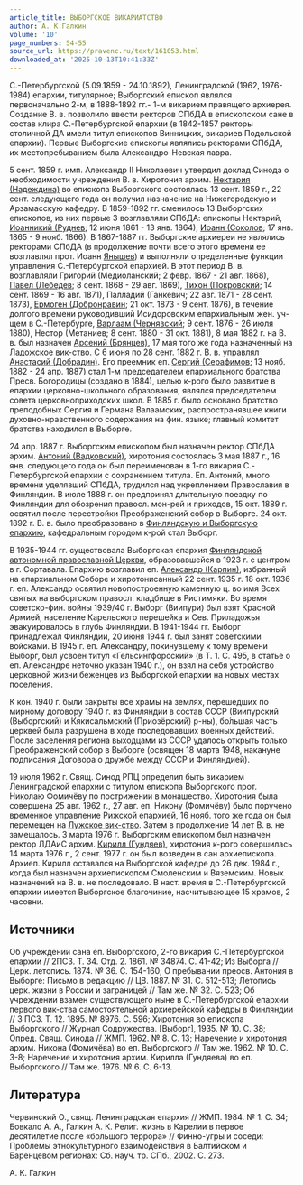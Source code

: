 ```yaml
---
article_title: ВЫБОРГСКОЕ ВИКАРИАТСТВО
author: А. К.Галкин
volume: '10'
page_numbers: 54-55
source_url: https://pravenc.ru/text/161053.html
downloaded_at: '2025-10-13T10:41:33Z'
---
```


С.-Петербургской (5.09.1859 - 24.10.1892), Ленинградской (1962, 1976-1984) епархии, титулярное; Выборгский епископ являлся первоначально 2-м, в 1888-1892 гг.- 1-м викарием правящего архиерея. Создание В. в. позволило ввести ректоров СПбДА в епископском сане в состав клира С.-Петербургской епархии (в 1842-1857 ректоры столичной ДА имели титул епископов Винницких, викариев Подольской епархии). Первые Выборгские епископы являлись ректорами СПбДА, их местопребыванием была Александро-Невская лавра.

5 сент. 1859 г. имп. Александр II Николаевич утвердил доклад Синода о необходимости учреждения В. в. Хиротония архим. [Нектария (Надеждина)](<https://pravenc.ru/text/Нектария (Надеждина).html>) во епископа Выборгского состоялась 13 сент. 1859 г., 22 сент. следующего года он получил назначение на Нижегородскую и Арзамасскую кафедру. В 1859-1892 гг. сменилось 13 Выборгских епископов, из них первые 3 возглавляли СПбДА: епископы Нектарий, [Иоанникий (Руднев](<https://pravenc.ru/text/Иоанникий (Руднев.html>); 12 июня 1861 - 13 янв. 1864), [Иоанн (Соколов](<https://pravenc.ru/text/Иоанн (Соколов.html>); 17 янв. 1865 - 9 нояб. 1866). В 1867-1887 гг. Выборгские архиереи не являлись ректорами СПбДА (в продолжение почти всего этого времени ее возглавлял прот. Иоанн [Янышев](https://pravenc.ru/text/Янышев.html)) и выполняли определенные функции управления С.-Петербургской епархией. В этот период В. в. возглавляли Григорий (Медиоланский; 2 февр. 1867 - 21 авг. 1868), [Павел (Лебедев](<https://pravenc.ru/text/Павел (Лебедев.html>); 8 сент. 1868 - 29 авг. 1869), [Тихон (Покровский](<https://pravenc.ru/text/Тихон (Покровский.html>); 14 сент. 1869 - 16 авг. 1871), Палладий (Ганкевич; 22 авг. 1871 - 28 сент. 1873), [Ермоген (Добронравин](<https://pravenc.ru/text/Ермоген (Добронравин.html>); 21 окт. 1873 - 9 сент. 1876), в течение долгого времени руководивший Исидоровским епархиальным жен. уч-щем в С.-Петербурге, [Варлаам (Чернявский](<https://pravenc.ru/text/Варлаам (Чернявский.html>); 9 сент. 1876 - 26 июля 1880), Нестор (Метаниев; 8 сент. 1880 - 31 окт. 1881), 8 мая 1882 г. на В. в. был назначен [Арсений (Брянцев)](<https://pravenc.ru/text/Арсений (Брянцев).html>), 17 мая того же года назначенный на [Ладожское вик-ство](<https://pravenc.ru/text/Ладожское вик-ство.html>). С 6 июня по 28 сент. 1882 г. В. в. управлял [Анастасий (Добрадин)](<https://pravenc.ru/text/Анастасий (Добрадин).html>). Его преемник еп. [Сергий (Серафимов](<https://pravenc.ru/text/Сергий (Серафимов.html>); 13 нояб. 1882 - 24 апр. 1887) стал 1-м председателем епархиального братства Пресв. Богородицы (создано в 1884), целью к-рого было развитие в епархии церковно-школьного образования, являлся председателем совета церковноприходских школ. В 1885 г. было основано братство преподобных Сергия и Германа Валаамских, распространявшее книги духовно-нравственного содержания на фин. языке; главный комитет братства находился в Выборге.

24 апр. 1887 г. Выборгским епископом был назначен ректор СПбДА архим. [Антоний (Вадковский)](<https://pravenc.ru/text/Антоний (Вадковский).html>), хиротония состоялась 3 мая 1887 г., 16 янв. следующего года он был переименован в 1-го викария С.-Петербургской епархии с сохранением титула. Еп. Антоний, много времени уделявший СПбДА, трудился над укреплением Православия в Финляндии. В июле 1888 г. он предпринял длительную поездку по Финляндии для обозрения правосл. мон-рей и приходов, 15 окт. 1889 г. освятил после перестройки Преображенский собор в Выборге. 24 окт. 1892 г. В. в. было преобразовано в [Финляндскую и Выборгскую епархию](<https://pravenc.ru/text/Финляндскую и Выборгскую епархию.html>), кафедральным городом к-рой стал Выборг.

В 1935-1944 гг. существовала Выборгская епархия [Финляндской автономной православной Церкви](<https://pravenc.ru/text/Финляндской автономной православной Церкви.html>), образовавшейся в 1923 г. с центром в г. Сортавала. Епархию возглавил еп. [Александр (Карпин)](<https://pravenc.ru/text/Александр (Карпин).html>), избранный на епархиальном Соборе и хиротонисанный 22 сент. 1935 г. 18 окт. 1936 г. еп. Александр освятил новопостроенную каменную ц. во имя Всех святых на выборгском правосл. кладбище в Ристимяки. Во время советско-фин. войны 1939/40 г. Выборг (Виипури) был взят Красной Армией, население Карельского перешейка и Сев. Приладожья эвакуировалось в глубь Финляндии. В 1941-1944 гг. Выборг принадлежал Финляндии, 20 июня 1944 г. был занят советскими войсками. В 1945 г. еп. Александру, покинувшему к тому времени Выборг, был усвоен титул «Гельсингфорсский» (в Т. 1. С. 495, в статье о еп. Александре неточно указан 1940 г.), он взял на себя устройство церковной жизни беженцев из Выборгской епархии на новых местах поселения.

К кон. 1940 г. были закрыты все храмы на землях, перешедших по мирному договору 1940 г. из Финляндии в состав СССР (Виипурский (Выборгский) и Кякисальмский (Приозёрский) р-ны), бо́льшая часть церквей была разрушена в ходе последовавших военных действий. После заселения региона выходцами из СССР удалось открыть только Преображенский собор в Выборге (освящен 18 марта 1948, накануне подписания Договора о дружбе между СССР и Финляндией).

19 июля 1962 г. Свящ. Синод РПЦ определил быть викарием Ленинградской епархии с титулом епископа Выборгского прот. Николаю Фомичёву по пострижении в монашество. Хиротония была совершена 25 авг. 1962 г., 27 авг. еп. Никону (Фомичёву) было поручено временное управление Рижской епархией, 16 нояб. того же года он был перемещен на [Лужское вик-ство](<https://pravenc.ru/text/Лужское вик-ство.html>). Затем в продолжение 14 лет В. в. не замещалось. 3 марта 1976 г. Выборгским епископом был назначен ректор ЛДАиС архим. [Кирилл (Гундяев)](<https://pravenc.ru/text/КИРИЛЛ  ПАТРИАРХ МОСКОВСКИЙ И ВСЕЯ РУСИ.html>), хиротония к-рого совершилась 14 марта 1976 г., 2 сент. 1977 г. он был возведен в сан архиепископа. Архиеп. Кирилл оставался на Выборгской кафедре до 26 дек. 1984 г., когда был назначен архиепископом Смоленским и Вяземским. Новых назначений на В. в. не последовало. В наст. время в С.-Петербургской епархии имеется Выборгское благочиние, насчитывающее 15 храмов, 2 часовни.

## Источники

Об учреждении сана еп. Выборгского, 2-го викария С.-Петербургской епархии // 2ПСЗ. Т. 34. Отд. 2. 1861. № 34874. С. 41-42; Из Выборга // Церк. летопись. 1874. № 36. С. 154-160; О пребывании преосв. Антония в Выборге: Письмо в редакцию // ЦВ. 1887. № 31. С. 512-513; Летопись церк. жизни в России и заграницей // Там же. № 32. С. 523; Об учреждении взамен существующего ныне в С.-Петербургской епархии первого вик-ства самостоятельной архиерейской кафедры в Финляндии // 3 ПСЗ. Т. 12. 1895. № 8976. С. 596; Хиротония во епископа Выборгского // Журнал Содружества. [Выборг], 1935. № 10. С. 38; Опред. Свящ. Синода // ЖМП. 1962. № 8. С. 13; Наречение и хиротония архим. Никона (Фомичёва) во еп. Выборгского // Там же. 1962. № 10. С. 3-8; Наречение и хиротония архим. Кирилла (Гундяева) во еп. Выборгского // Там же. 1976. № 6. С. 6-13.

## Литература

Червинский О., свящ. Ленинградская епархия // ЖМП. 1984. № 1. С. 34; Бовкало А. А., Галкин А. К. Религ. жизнь в Карелии в первое десятилетие после «большого террора» // Финно-угры и соседи: Проблемы этнокультурного взаимодействия в Балтийском и Баренцевом регионах: Сб. науч. тр. СПб., 2002. С. 273.

А. К.  Галкин
